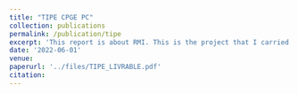 ```yaml
---
title: "TIPE CPGE PC"
collection: publications
permalink: /publication/tipe
excerpt: 'This report is about RMI. This is the project that I carried out in my second year in CPGE in my 2 years intensive at high school : Lycée Turgot (PARIS)'
date: '2022-06-01'
venue: 
paperurl: '../files/TIPE_LIVRABLE.pdf'
citation: 
---
```


